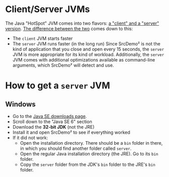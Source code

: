 # Client/Server JVMs #

The Java "HotSpot" JVM comes into two flavors: [a "client" and a "server" version](http://docs.oracle.com/javase/1.3/docs/guide/performance/hotspot.html). [The difference between the two](http://stackoverflow.com/questions/198577/real-differences-between-java-server-and-java-client) comes down to this:
  * The `client` JVM starts faster
  * The `server` JVM runs faster (in the long run)
Since SrcDemo² is not the kind of application that you close and open every 15 seconds, the `server` JVM is more appropriate for its kind of workload. Additionally, the `server` JVM comes with additional optimizations available as command-line arguments, which SrcDemo² will detect and use.

# How to get a `server` JVM #

## Windows ##
  * Go to the [Java SE downloads page](http://www.oracle.com/technetwork/java/javase/downloads/index.html).
  * Scroll down to the "Java SE 6" section
  * Download the **32-bit JDK** (not the JRE)
  * Install it and open SrcDemo² to see if everything worked
  * If it did not work:
    * Open the installation directory. There should be a `bin` folder in there, in which you should find another folder called `server`.
    * Open the regular Java installation directory (the JRE). Go to its `bin` folder.
    * Copy the `server` folder from the JDK's `bin` folder to the JRE's `bin` folder.